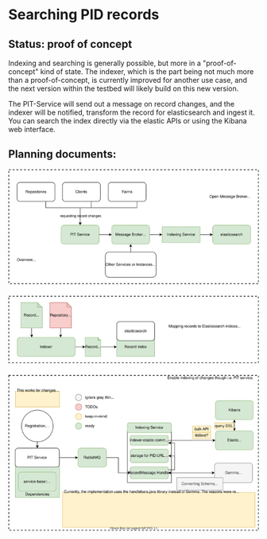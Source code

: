 # Searching PID records

## Status: proof of concept

Indexing and searching is generally possible, but more in a "proof-of-concept" kind of state. The indexer, which is the part being not much more than a proof-of-concept, is currently improved for another use case, and the next version within the testbed will likely build on this new version.

The PIT-Service will send out a message on record changes, and the indexer will be notified, transform the record for elasticsearch and ingest it. You can search the index directly via the elastic APIs or using the Kibana web interface.

## Planning documents:

![](images/usecase_indexing.drawio.svg)

